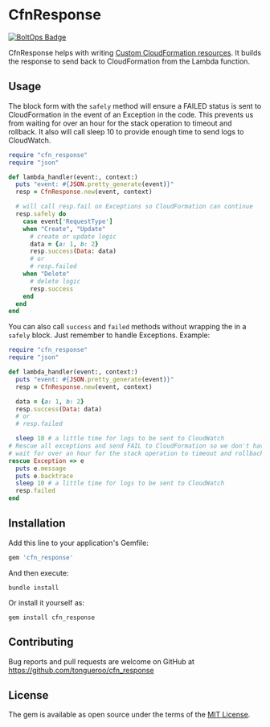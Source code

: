 # CfnResponse

[![BoltOps Badge](https://img.boltops.com/boltops/badges/boltops-badge.png)](https://www.boltops.com)

CfnResponse helps with writing [Custom CloudFormation resources](https://docs.aws.amazon.com/AWSCloudFormation/latest/UserGuide/template-custom-resources.html). It builds the response to send back to CloudFormation from the Lambda function.

## Usage

The block form with the `safely` method will ensure a FAILED status is sent to CloudFormation in the event of an Exception in the code. This prevents us from waiting for over an hour for the stack operation to timeout and rollback. It also will call sleep 10 to provide enough time to send logs to CloudWatch.

```ruby
require "cfn_response"
require "json"

def lambda_handler(event:, context:)
  puts "event: #{JSON.pretty_generate(event)}"
  resp = CfnResponse.new(event, context)

  # will call resp.fail on Exceptions so CloudFormation can continue
  resp.safely do
    case event['RequestType']
    when "Create", "Update"
      # create or update logic
      data = {a: 1, b: 2}
      resp.success(Data: data)
      # or
      # resp.failed
    when "Delete"
      # delete logic
      resp.success
    end
  end
end
```

You can also call `success` and `failed` methods without wrapping the in a `safely` block.  Just remember to handle Exceptions. Example:

```ruby
require "cfn_response"
require "json"

def lambda_handler(event:, context:)
  puts "event: #{JSON.pretty_generate(event)}"
  resp = CfnResponse.new(event, context)

  data = {a: 1, b: 2}
  resp.success(Data: data)
  # or
  # resp.failed

  sleep 10 # a little time for logs to be sent to CloudWatch
# Rescue all exceptions and send FAIL to CloudFormation so we don't have to
# wait for over an hour for the stack operation to timeout and rollback.
rescue Exception => e
  puts e.message
  puts e.backtrace
  sleep 10 # a little time for logs to be sent to CloudWatch
  resp.failed
end
```

## Installation

Add this line to your application's Gemfile:

```ruby
gem 'cfn_response'
```

And then execute:

    bundle install

Or install it yourself as:

    gem install cfn_response

## Contributing

Bug reports and pull requests are welcome on GitHub at https://github.com/tongueroo/cfn_response

## License

The gem is available as open source under the terms of the [MIT License](https://opensource.org/licenses/MIT).
